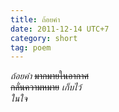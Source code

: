 ```yaml
---
title: ถ้อยคำ
date: 2011-12-14 UTC+7
category: short
tag: poem
---
```


*ถ้อยคำ* <del>มากมายในอากาศ</del>  
<del>กลั่นความหมาย</del> *เก็บไว้*  
*ในใจ*  
